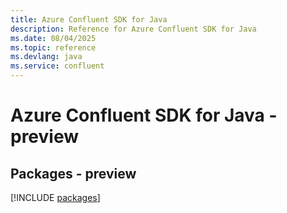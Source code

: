 ```yaml
---
title: Azure Confluent SDK for Java
description: Reference for Azure Confluent SDK for Java
ms.date: 08/04/2025
ms.topic: reference
ms.devlang: java
ms.service: confluent
---
```

# Azure Confluent SDK for Java - preview
## Packages - preview
[!INCLUDE [packages](confluent-index.md)]
